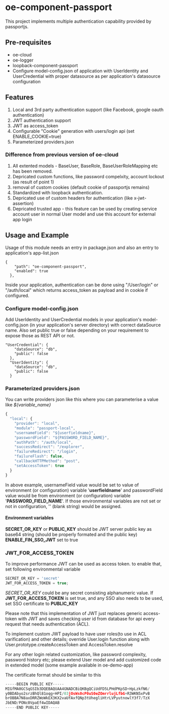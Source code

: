 # oe-component-passport

This project implements multiple authentication capability provided by passportjs.

## Pre-requisites

* oe-cloud 
* oe-logger
* loopback-component-passport
* Configure model-config.json of application with UserIdentity and UserCredential with proper datasource as per application's datasource configuration 


## Features

1. Local and 3rd party authentication support (like Facebook, google oauth authentication)
2. JWT authentication support
3. JWT as access_token
4. Configurable "Cookie" generation with users/login api (set ENABLE_COOKIE=true)
5. Parameterized providers.json

### Difference from previous version of oe-cloud

1. All extented models - BaseUser, BaseRole, BaseUserRoleMapping etc has been removed. 
2. Depricated custom functions, like password compelxity, account lockout (as result of point 1)
3. removal of custom cookies (default cookie of passportjs remains)
4. Standardized with loopback authentication.
5. Depricated use of custom headers for authentication (like x-jwt-assertion)
6. Depricated trusted app - this feature can be used by creating service account user in normal User model and use this account for external app login


## Usage and Example

Usage of this module needs an entry in package.json and also an entry to application's app-list.json 
```
{
    "path": "oe-component-passport",
    "enabled": true
  },
```

Inside your application, authentication can be done using "/User/login" or "/auth/local" which returns access_token as payload and in cookie if configured.
### Configure model-config.json

Add UserIdentity and UserCredential models in your application's model-config.json (in your application's server directory) with correct dataSource name. 
Also set public true or false depending on your requirement to expose those as REST API or not.

```
"UserCredential": {
    "dataSource": "db",
    "public": false
  },
  "UserIdentity": {
    "dataSource": "db",
    "public": false
  }
```

### Parameterized providers.json

You can write providers json like this where you can parameterise a value like *${variable_name}*

``` javascript
{
  "local": {
    "provider": "local",
    "module": "passport-local",
    "usernameField": "${userfieldname}",
    "passwordField": "${PASSWORD_FIELD_NAME}",
    "authPath": "/auth/local",
    "successRedirect": "/explorer",
    "failureRedirect": "/login",
    "failureFlash": false,
    "callbackHTTPMethod": "post",
    "setAccessToken": true
  }
}

```
In above example, usernameField value would be set to value of environment (or configuration) variable '**userfieldname**' and passwordField value would be from environment (or configuration) variable '**PASSWORD_FIELD_NAME**'. If those environmental variables are not set or not in configuration, '' (blank string) would be assigned.

#### Environment variables

**SECRET_OR_KEY** or **PUBLIC_KEY** should be JWT server public key as base64 string (should be properly formated and the public key)
**ENABLE_FIN_SSO_JWT** set to true

### JWT_FOR_ACCESS_TOKEN
To improve performance JWT can be used as access token. to enable that, set following environmental variable
``` javascript
SECRET_OR_KEY = 'secret'
JWT_FOR_ACCESS_TOKEN = true;
```
*SECRET_OR_KEY* could be any secret consisting alphanumeric value. If **JWT_FOR_ACCESS_TOKEN** is set true, and any SSO also needs to be used, set SSO certificate to **PUBLIC_KEY**


Please note that this implementation of JWT just replaces generic access-token with JWT and saves checking user id from database for api every request that needs authentication (ACL). 

To implement custom JWT payload to have user roles(to use in ACL varification) and other details; override User.login function along with User.prototype.createAccessToken and AccessToken.resolve

For any other login related customization, like password complexity, password history etc; please extend User model and add customized code in extended model (some example available in oe-demo-app)

The certificate format should be similar to this

``` javascript
-----BEGIN PUBLIC KEY-----
MIGfMA0GCSqGSIb3DQEBAQUAA4GNADCBiQKBgQCiUdFD5LPHdPKpSD+HpLzkfN6/
y0BDAbyo2srzBhQl81oqg+HPI/03jOsWs0cP0uS0eZOmrrlujLfbG+R3WKN5xPvB
brOBBA7N8axDRRZWoWkEX3KX2vaUfAxfQNp3tUhegliHtrLVPyutnowlY3f7/TzX
JbEND/PONc0VpaEf4wIDAQAB
-----END PUBLIC KEY-----
```







